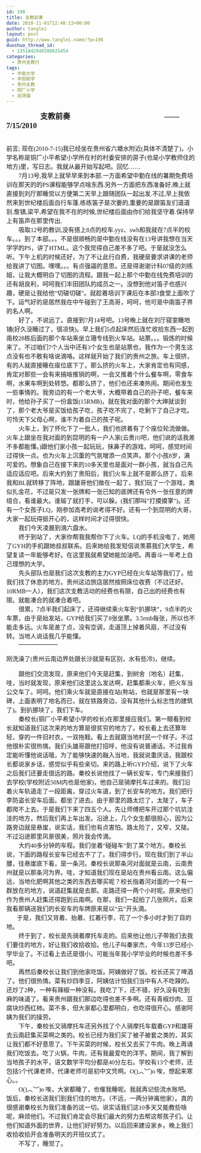 ```yaml
---
id: 198
title: 支教前奏
date: 2010-11-01T12:48:13+00:00
author: tanglei
layout: post
guid: http://www.tanglei.name/?p=198
duoshuo_thread_id:
  - 1351842949280825454
categories:
  - 贵州支教行
tags:
  - 中南大学
  - 丰田助学
  - 贵州支教
  - 铜厂小学
  - 龙场镇
---
```

<div id="blogDetailDiv" style="font-size: 16px;">
  <p class="MsoNormal" style="text-align: left;">
    <strong style="mso-bidi-font-weight: normal;"><span style="font-family: 宋体; font-size: 15pt; mso-ascii-font-family: 'Times New Roman'; mso-hansi-font-family: 'Times New Roman';">                  支教前奏</span></strong><strong style="mso-bidi-font-weight: normal;"><span style="font-size: 15pt;" lang="EN-US"><span style="font-family: Times New Roman;">                                                  &#8212;&#8212;7/15/2010</span></span></strong> 
  </p>
  
  <p class="MsoNormal" style="text-align: center; margin: 0cm 0cm 0pt;">
      
  </p>
  
  <p class="MsoNormal" style="margin: 0cm 0cm 0pt;">
    <span style="font-family: 宋体; mso-ascii-font-family: 'Times New Roman'; mso-hansi-font-family: 'Times New Roman';">前言</span><span lang="EN-US"><span style="font-family: Times New Roman;">;</span></span> <span style="font-family: 宋体; mso-ascii-font-family: 'Times New Roman'; mso-hansi-font-family: 'Times New Roman';">现在</span><span lang="EN-US"><span style="font-family: Times New Roman;">(2010-7-15)</span></span><span style="font-family: 宋体; mso-ascii-font-family: 'Times New Roman'; mso-hansi-font-family: 'Times New Roman';">我已经坐在贵州省六塘水附近</span><span lang="EN-US"><span style="font-family: Times New Roman;">(</span></span><span style="font-family: 宋体; mso-ascii-font-family: 'Times New Roman'; mso-hansi-font-family: 'Times New Roman';">具体不清楚了</span><span lang="EN-US"><span style="font-family: Times New Roman;">)</span></span><span style="font-family: 宋体; mso-ascii-font-family: 'Times New Roman'; mso-hansi-font-family: 'Times New Roman';">，小学名称是铜厂小平希望小学所在村的村委安排的房子</span><span lang="EN-US"><span style="font-family: Times New Roman;">(</span></span><span style="font-family: 宋体; mso-ascii-font-family: 'Times New Roman'; mso-hansi-font-family: 'Times New Roman';">也是小学教师住的地方</span><span lang="EN-US"><span style="font-family: Times New Roman;">)</span></span><span style="font-family: 宋体; mso-ascii-font-family: 'Times New Roman'; mso-hansi-font-family: 'Times New Roman';">里，写日志。我就从最开始写起吧。回忆……</span> 
  </p>
  
  <p class="MsoNormal" style="text-indent: 21pt; margin: 0cm 0cm 0pt;">
     <span lang="EN-US"><span style="font-family: Times New Roman;">7</span></span><span style="font-family: 宋体; mso-ascii-font-family: 'Times New Roman'; mso-hansi-font-family: 'Times New Roman';">月</span><span lang="EN-US"><span style="font-family: Times New Roman;">13</span></span><span style="font-family: 宋体; mso-ascii-font-family: 'Times New Roman'; mso-hansi-font-family: 'Times New Roman';">号</span><span lang="EN-US"><span style="font-family: Times New Roman;">,</span></span><span style="font-family: 宋体; mso-ascii-font-family: 'Times New Roman'; mso-hansi-font-family: 'Times New Roman';">我早上就早早来到本部</span><span lang="EN-US"><span style="font-family: Times New Roman;">.</span></span><span style="font-family: 宋体; mso-ascii-font-family: 'Times New Roman'; mso-hansi-font-family: 'Times New Roman';">一方面希望中勤在线的暑期免费培训在那天的的</span><span lang="EN-US"><span style="font-family: Times New Roman;">PS</span></span><span style="font-family: 宋体; mso-ascii-font-family: 'Times New Roman'; mso-hansi-font-family: 'Times New Roman';">课程能够学点啥东西</span><span lang="EN-US"><span style="font-family: Times New Roman;">.</span></span><span style="font-family: 宋体; mso-ascii-font-family: 'Times New Roman'; mso-hansi-font-family: 'Times New Roman';">另外一方面把东西准备好</span><span lang="EN-US"><span style="font-family: Times New Roman;">,</span></span><span style="font-family: 宋体; mso-ascii-font-family: 'Times New Roman'; mso-hansi-font-family: 'Times New Roman';">晚上就直接到刘厅那睡觉以方便第二天早上跟随团队一起出发</span><span lang="EN-US"><span style="font-family: Times New Roman;">.</span></span><span style="font-family: 宋体; mso-ascii-font-family: 'Times New Roman'; mso-hansi-font-family: 'Times New Roman';">不过</span><span lang="EN-US"><span style="font-family: Times New Roman;">,</span></span><span style="font-family: 宋体; mso-ascii-font-family: 'Times New Roman'; mso-hansi-font-family: 'Times New Roman';">早上我依然来到世纪楼后面自行车蓬</span><span lang="EN-US"><span style="font-family: Times New Roman;">.</span></span><span style="font-family: 宋体; mso-ascii-font-family: 'Times New Roman'; mso-hansi-font-family: 'Times New Roman';">练练笛子是次要的</span><span lang="EN-US"><span style="font-family: Times New Roman;">,</span></span><span style="font-family: 宋体; mso-ascii-font-family: 'Times New Roman'; mso-hansi-font-family: 'Times New Roman';">重要的是跟笛友们道道别</span><span lang="EN-US"><span style="font-family: Times New Roman;">.</span></span><span style="font-family: 宋体; mso-ascii-font-family: 'Times New Roman'; mso-hansi-font-family: 'Times New Roman';">詹镇</span><span lang="EN-US"><span style="font-family: Times New Roman;">,</span></span><span style="font-family: 宋体; mso-ascii-font-family: 'Times New Roman'; mso-hansi-font-family: 'Times New Roman';">梁平</span><span lang="EN-US"><span style="font-family: Times New Roman;">,</span></span><span style="font-family: 宋体; mso-ascii-font-family: 'Times New Roman'; mso-hansi-font-family: 'Times New Roman';">希望在我不在的时候</span><span lang="EN-US"><span style="font-family: Times New Roman;">,</span></span><span style="font-family: 宋体; mso-ascii-font-family: 'Times New Roman'; mso-hansi-font-family: 'Times New Roman';">世纪楼后面由你们给我坚守着</span><span lang="EN-US"><span style="font-family: Times New Roman;">.</span></span><span style="font-family: 宋体; mso-ascii-font-family: 'Times New Roman'; mso-hansi-font-family: 'Times New Roman';">保持早上有笛声在那里传出</span><span lang="EN-US"><span style="font-family: Times New Roman;">.</span></span> 
  </p>
  
  <p class="MsoNormal" style="text-indent: 21pt; margin: 0cm 0cm 0pt; mso-char-indent-count: 2.0;">
     <span style="font-family: 宋体; mso-ascii-font-family: 'Times New Roman'; mso-hansi-font-family: 'Times New Roman';">吸取</span><span lang="EN-US"><span style="font-family: Times New Roman;">12</span></span><span style="font-family: 宋体; mso-ascii-font-family: 'Times New Roman'; mso-hansi-font-family: 'Times New Roman';">号的教训</span><span lang="EN-US"><span style="font-family: Times New Roman;">,</span></span><span style="font-family: 宋体; mso-ascii-font-family: 'Times New Roman'; mso-hansi-font-family: 'Times New Roman';">没有搭上</span><span lang="EN-US"><span style="font-family: Times New Roman;">8</span></span><span style="font-family: 宋体; mso-ascii-font-family: 'Times New Roman'; mso-hansi-font-family: 'Times New Roman';">点的校车</span><span lang="EN-US"><span style="font-family: Times New Roman;">.yyz</span></span><span style="font-family: 宋体; mso-ascii-font-family: 'Times New Roman'; mso-hansi-font-family: 'Times New Roman';">、</span><span lang="EN-US"><span style="font-family: Times New Roman;">swh</span></span><span style="font-family: 宋体; mso-ascii-font-family: 'Times New Roman'; mso-hansi-font-family: 'Times New Roman';">和我就在</span><span lang="EN-US"><span style="font-family: Times New Roman;">7</span></span><span style="font-family: 宋体; mso-ascii-font-family: 'Times New Roman'; mso-hansi-font-family: 'Times New Roman';">点半的校车。。。到了本部。。。不是很顺畅的是中勤在线没有在</span><span lang="EN-US"><span style="font-family: Times New Roman;">13</span></span><span style="font-family: 宋体; mso-ascii-font-family: 'Times New Roman'; mso-hansi-font-family: 'Times New Roman';">号讲我想在当天学学的</span><span lang="EN-US"><span style="font-family: Times New Roman;">PS</span></span><span style="font-family: 宋体; mso-ascii-font-family: 'Times New Roman'; mso-hansi-font-family: 'Times New Roman';">，讲了</span><span lang="EN-US"><span style="font-family: Times New Roman;">HTML</span></span><span style="font-family: 宋体; mso-ascii-font-family: 'Times New Roman'; mso-hansi-font-family: 'Times New Roman';">。这个我觉得自己差不多了吧。于是就没怎么听。下午上机的时候还好，为了不让此行白费，我硬是要求讲课的老师给我讲了切图。嘿嘿。。。有点强逼的意思。还是得谢谢计科</span><span lang="EN-US"><span style="font-family: Times New Roman;">07</span></span><span style="font-family: 宋体; mso-ascii-font-family: 'Times New Roman'; mso-hansi-font-family: 'Times New Roman';">级的刘练姐，让我大概明白了切图的流程。跟我一起上那个中勤在线免费培训的还有胡良利，呵呵我们丰田团队的成员之一。没想到他对笛子也感兴趣，硬是让我给他</span><span lang="EN-US"><span style="font-family: Times New Roman;">”</span></span><span style="font-family: 宋体; mso-ascii-font-family: 'Times New Roman'; mso-hansi-font-family: 'Times New Roman';">切磋切磋</span><span lang="EN-US"><span style="font-family: Times New Roman;">”</span></span><span style="font-family: 宋体; mso-ascii-font-family: 'Times New Roman'; mso-hansi-font-family: 'Times New Roman';">。就趁着培训下课后在本部</span><span lang="EN-US"><span style="font-family: Times New Roman;">3</span></span><span style="font-family: 宋体; mso-ascii-font-family: 'Times New Roman'; mso-hansi-font-family: 'Times New Roman';">食堂上面吹了下。运气好的是居然我在中午碰到了王高哥，呵呵，他可是中南笛子界的名人啊。</span> 
  </p>
  
  <p class="MsoNormal" style="text-indent: 21pt; margin: 0cm 0cm 0pt; mso-char-indent-count: 2.0;">
     <span style="font-family: 宋体; mso-ascii-font-family: 'Times New Roman'; mso-hansi-font-family: 'Times New Roman';">好了，不说远了。直接到</span><span lang="EN-US"><span style="font-family: Times New Roman;">7</span></span><span style="font-family: 宋体; mso-ascii-font-family: 'Times New Roman'; mso-hansi-font-family: 'Times New Roman';">月</span><span lang="EN-US"><span style="font-family: Times New Roman;">14</span></span><span style="font-family: 宋体; mso-ascii-font-family: 'Times New Roman'; mso-hansi-font-family: 'Times New Roman';">号吧。</span><span lang="EN-US"><span style="font-family: Times New Roman;">13</span></span><span style="font-family: 宋体; mso-ascii-font-family: 'Times New Roman'; mso-hansi-font-family: 'Times New Roman';">号晚上就在刘厅寝室睡地铺</span><span lang="EN-US"><span style="font-family: Times New Roman;">(</span></span><span style="font-family: 宋体; mso-ascii-font-family: 'Times New Roman'; mso-hansi-font-family: 'Times New Roman';">好久没睡过了，很凉快</span><span lang="EN-US"><span style="font-family: Times New Roman;">)</span></span><span style="font-family: 宋体; mso-ascii-font-family: 'Times New Roman'; mso-hansi-font-family: 'Times New Roman';">。早上我们</span><span lang="EN-US"><span style="font-family: Times New Roman;">5</span></span><span style="font-family: 宋体; mso-ascii-font-family: 'Times New Roman'; mso-hansi-font-family: 'Times New Roman';">点起床然后连忙收拾东西一起到南校</span><span lang="EN-US"><span style="font-family: Times New Roman;">28</span></span><span style="font-family: 宋体; mso-ascii-font-family: 'Times New Roman'; mso-hansi-font-family: 'Times New Roman';">栋后面的那个车站乘坐立珊专线到火车站。站票。。。锻炼的时候来了。不过咱们</span><span lang="EN-US"><span style="font-family: Times New Roman;">7</span></span><span style="font-family: 宋体; mso-ascii-font-family: 'Times New Roman'; mso-hansi-font-family: 'Times New Roman';">个人当中还有</span><span lang="EN-US"><span style="font-family: Times New Roman;">3</span></span><span style="font-family: 宋体; mso-ascii-font-family: 'Times New Roman'; mso-hansi-font-family: 'Times New Roman';">个女生也是站票也，我作为一个男生这点没有也不敢有啥说滴咯。这样就开始了我们的贵州之旅。车上很挤，有的人就直接睡在座位底下了。那么挤的火车上，大家肯定也有同感，肯定对那些一会有来搞啥推销的啊，一会又推着个什么餐车啊，零食车啊，水果车啊到处转悠。都那么挤了，他们也还来凑热闹。期间也发生一些事情的。我旁边的有一个老大爷，大概带着自己的孙子吧，餐车来时，他给孙子买了一份盒饭</span><span lang="EN-US"><span style="font-family: Times New Roman;">(15RMB)</span></span><span style="font-family: 宋体; mso-ascii-font-family: 'Times New Roman'; mso-hansi-font-family: 'Times New Roman';">，就在我对面的那个大婶就谈到了，那个老大爷是买饭给孩子吃，孩子吃不完了，吃剩下了自己才吃。可怜天下父母心啊，谁不为着自己的孩子呢。</span> 
  </p>
  
  <p class="MsoNormal" style="text-indent: 21pt; margin: 0cm 0cm 0pt; mso-char-indent-count: 2.0;">
     <span style="font-family: 宋体; mso-ascii-font-family: 'Times New Roman'; mso-hansi-font-family: 'Times New Roman';">火车上，到了怀化下了一批人，我们也挤着有了个座位轮流做做。火车上跟坐在我对面的到昆明的有一户人家</span><span lang="EN-US"><span style="font-family: Times New Roman;">(</span></span><span style="font-family: 宋体; mso-ascii-font-family: 'Times New Roman'; mso-hansi-font-family: 'Times New Roman';">云贵川吧，他们说的话我差不多都能懂。</span><span lang="EN-US"><span style="font-family: Times New Roman;">)</span></span><span style="font-family: 宋体; mso-ascii-font-family: 'Times New Roman'; mso-hansi-font-family: 'Times New Roman';">跟他们家小孩一起玩玩，抹鼻子的游戏，呵呵，感觉时间过得快一点。也为火车上沉重的气氛增添一点笑声。那个小孩</span><span lang="EN-US"><span style="font-family: Times New Roman;">8</span></span><span style="font-family: 宋体; mso-ascii-font-family: 'Times New Roman'; mso-hansi-font-family: 'Times New Roman';">岁，满可爱的。想象自己在接下来的</span><span lang="EN-US"><span style="font-family: Times New Roman;">10</span></span><span style="font-family: 宋体; mso-ascii-font-family: 'Times New Roman'; mso-hansi-font-family: 'Times New Roman';">多天里也是面对一群小孩，就当自己先适应适应吧。后来大约到了贵阳后，我们火车上就不是那么挤了。后来我和</span><span lang="EN-US"><span style="font-family: Times New Roman;">BL</span></span><span style="font-family: 宋体; mso-ascii-font-family: 'Times New Roman'; mso-hansi-font-family: 'Times New Roman';">就转移了阵地，跟雄哥他们做在一起了，我们玩了一个游戏，类似扎金花，不过是只发一张牌和一张已知的底牌还有令外一张任意的牌组合，看谁最大。谁输了就打手，可以躲。</span><span lang="EN-US"><span style="font-family: Times New Roman;">(</span></span><span style="font-family: 宋体; mso-ascii-font-family: 'Times New Roman'; mso-hansi-font-family: 'Times New Roman';">我们那叫</span><span lang="EN-US"><span style="font-family: Times New Roman;">”</span></span><span style="font-family: 宋体; mso-ascii-font-family: 'Times New Roman'; mso-hansi-font-family: 'Times New Roman';">打摸摸掌</span><span lang="EN-US"><span style="font-family: Times New Roman;">”)</span></span><span style="font-family: 宋体; mso-ascii-font-family: 'Times New Roman'; mso-hansi-font-family: 'Times New Roman';">。还有一个女孩子</span><span lang="EN-US"><span style="font-family: Times New Roman;">LQ</span></span><span style="font-family: 宋体; mso-ascii-font-family: 'Times New Roman'; mso-hansi-font-family: 'Times New Roman';">，刚参加高考的说考得不好。还有一个到昆明的大哥，大家一起玩得挺开心的，这样时间才过得很快。</span> 
  </p>
  
  <p class="MsoNormal" style="text-indent: 21pt; margin: 0cm 0cm 0pt; mso-char-indent-count: 2.0;">
     <span style="font-family: 宋体; mso-ascii-font-family: 'Times New Roman'; mso-hansi-font-family: 'Times New Roman';">我们今天凌晨到滴六盘水。</span> 
  </p>
  
  <p class="MsoNormal" style="text-indent: 21pt; margin: 0cm 0cm 0pt; mso-char-indent-count: 2.0;">
     <span style="font-family: 宋体; mso-ascii-font-family: 'Times New Roman'; mso-hansi-font-family: 'Times New Roman';">终于到站了，大家你帮我我帮你下了火车。</span><span lang="EN-US"><span style="font-family: Times New Roman;">LQ</span></span><span style="font-family: 宋体; mso-ascii-font-family: 'Times New Roman'; mso-hansi-font-family: 'Times New Roman';">的手机没电了，她用了</span><span lang="EN-US"><span style="font-family: Times New Roman;">GYH</span></span><span style="font-family: 宋体; mso-ascii-font-family: 'Times New Roman'; mso-hansi-font-family: 'Times New Roman';">的手机跟她叔叔联系。后来她给我发短信说羡慕我们大学生，希望复读一年能够考好。在这里我就希望她能加油吧。再奋斗一年考上自己理想的大学。</span> 
  </p>
  
  <p class="MsoNormal" style="text-indent: 21pt; margin: 0cm 0cm 0pt; mso-char-indent-count: 2.0;">
     <span style="font-family: 宋体; mso-ascii-font-family: 'Times New Roman'; mso-hansi-font-family: 'Times New Roman';">先头部队也是我们这次支教的主力</span><span lang="EN-US"><span style="font-family: Times New Roman;">GYP</span></span><span style="font-family: 宋体; mso-ascii-font-family: 'Times New Roman'; mso-hansi-font-family: 'Times New Roman';">已经在火车站等我们了。给我们找了休息的地方。贵州这边旅店居然按照床位收费（不过还好。</span><span lang="EN-US"><span style="font-family: Times New Roman;">10RMB</span></span><span style="font-family: 宋体; mso-ascii-font-family: 'Times New Roman'; mso-hansi-font-family: 'Times New Roman';">一人），我们这次支教活动的经费也有限，自己出的经费也有限。就能凑合的就凑合着吧。</span> 
  </p>
  
  <p class="MsoNormal" style="text-indent: 21pt; margin: 0cm 0cm 0pt; mso-char-indent-count: 2.0;">
     <span style="font-family: 宋体; mso-ascii-font-family: 'Times New Roman'; mso-hansi-font-family: 'Times New Roman';">很累，</span><span lang="EN-US"><span style="font-family: Times New Roman;">7</span></span><span style="font-family: 宋体; mso-ascii-font-family: 'Times New Roman'; mso-hansi-font-family: 'Times New Roman';">点半我们起床了，还得继续乘火车到“扒挪块”，</span><span lang="EN-US"><span style="font-family: Times New Roman;">9</span></span><span style="font-family: 宋体; mso-ascii-font-family: 'Times New Roman'; mso-hansi-font-family: 'Times New Roman';">点半的火车票，由于是始发站，</span><span lang="EN-US"><span style="font-family: Times New Roman;">GYP</span></span><span style="font-family: 宋体; mso-ascii-font-family: 'Times New Roman'; mso-hansi-font-family: 'Times New Roman';">给我们买了</span><span lang="EN-US"><span style="font-family: Times New Roman;">8</span></span><span style="font-family: 宋体; mso-ascii-font-family: 'Times New Roman'; mso-hansi-font-family: 'Times New Roman';">张坐票。</span><span lang="EN-US"><span style="font-family: Times New Roman;">3.5rmb</span></span><span style="font-family: 宋体; mso-ascii-font-family: 'Times New Roman'; mso-hansi-font-family: 'Times New Roman';">每张，所以也不能走多远。火车是差了点，没有空调，走道顶上掉着风扇，不过没有转。当地人说话我几乎能懂。</span> 
  </p>
  
  <p class="MsoNormal" style="text-indent: 21pt; margin: 0cm 0cm 0pt; mso-char-indent-count: 2.0;">
     &#8212;&#8212;&#8212;&#8212;&#8212;&#8212;&#8211; 
  </p>
  
  <p>
    <span style="font-family: 宋体; mso-ascii-font-family: 'Times New Roman'; mso-hansi-font-family: 'Times New Roman';">刚洗澡了</span><span lang="EN-US"><span style="font-family: Times New Roman;">(</span></span><span style="font-family: 宋体; mso-ascii-font-family: 'Times New Roman'; mso-hansi-font-family: 'Times New Roman';">贵州云南边界处跟长沙就是有区别，水有些冷</span><span lang="EN-US"><span style="font-family: Times New Roman;">)</span></span><span style="font-family: 宋体; mso-ascii-font-family: 'Times New Roman'; mso-hansi-font-family: 'Times New Roman';">，继续。</span> 
  </p>
  
  <p class="MsoNormal" style="text-indent: 21pt; margin: 0cm 0cm 0pt; mso-char-indent-count: 2.0;">
     <span style="font-family: 宋体; mso-ascii-font-family: 'Times New Roman'; mso-hansi-font-family: 'Times New Roman';">跟他们交流发现，原来他们今天是赶集，到树舍（地名）赶集，哇，当时就发现，原来他们这里这么发达啊，赶集都乘火车，把火车当公交车了。呵呵。他们乘火车就是直接在站</span><span lang="EN-US"><span style="font-family: Times New Roman;">(</span></span><span style="font-family: 宋体; mso-ascii-font-family: 'Times New Roman'; mso-hansi-font-family: 'Times New Roman';">称站，也就是那里有一块碑，上面表明了地名而已，就在铁路旁边，没有其他什么标志性的建筑了</span><span lang="EN-US"><span style="font-family: Times New Roman;">)</span></span><span style="font-family: 宋体; mso-ascii-font-family: 'Times New Roman'; mso-hansi-font-family: 'Times New Roman';">。到扒挪块了，我们下车。</span> 
  </p>
  
  <p class="MsoNormal" style="text-indent: 21pt; margin: 0cm 0cm 0pt; mso-char-indent-count: 2.0;">
     <span style="font-family: 宋体; mso-ascii-font-family: 'Times New Roman'; mso-hansi-font-family: 'Times New Roman';">秦校长</span><span lang="EN-US"><span style="font-family: Times New Roman;">(</span></span><span style="font-family: 宋体; mso-ascii-font-family: 'Times New Roman'; mso-hansi-font-family: 'Times New Roman';">铜厂小平希望小学的校长</span><span lang="EN-US"><span style="font-family: Times New Roman;">)</span></span><span style="font-family: 宋体; mso-ascii-font-family: 'Times New Roman'; mso-hansi-font-family: 'Times New Roman';">在那里接应我们。第一眼看到校长就知道我们这次来的地方算是很贫穷的地方了。校长看上去还算年轻，穿的一件旧衬衣，一双拖鞋。看上去就跟当地村民一个样子。不过他很朴实很热情。我们头雄哥跟他打招呼，他没有说普通话。不过我肯定能听懂他说话哦，为了能够快速的融入当地，我就说重庆话，我跟校长都说家乡话，感觉似乎有些亲切。来的路上听</span><span lang="EN-US"><span style="font-family: Times New Roman;">GYP</span></span><span style="font-family: 宋体; mso-ascii-font-family: 'Times New Roman'; mso-hansi-font-family: 'Times New Roman';">介绍，说下了火车之后我们还要走很远的路。秦校长说他找了一辆长安车，专门来接我们去学校</span><span lang="EN-US"><span style="font-family: Times New Roman;">(</span></span><span style="font-family: 宋体; mso-ascii-font-family: 'Times New Roman'; mso-hansi-font-family: 'Times New Roman';">学校附近</span><span lang="EN-US"><span style="font-family: Times New Roman;">50M</span></span><span style="font-family: 宋体; mso-ascii-font-family: 'Times New Roman'; mso-hansi-font-family: 'Times New Roman';">内也是他家</span><span lang="EN-US"><span style="font-family: Times New Roman;">)</span></span><span style="font-family: 宋体; mso-ascii-font-family: 'Times New Roman'; mso-hansi-font-family: 'Times New Roman';">，他自己是骑摩托车过来的。我们沿着火车轨道走了一段距离，穿过火车道，到了长安车的地方。我们把行李防盗长安车后面。都坐了进去。由于那里的路太烂了，太陡了，车子都爬不上去。于是我们下来了四五个人。先让师傅把车开过那个坑坑洼洼的地方，然后我们再上车出发。沿途上，几个女生都很担心，因为公路旁边就是悬崖，说实话，我们也有点害怕。路太险了，又窄，又陡。不过沿途那里风景很美，照片我会传滴。</span> 
  </p>
  
  <p class="MsoNormal" style="text-indent: 21pt; margin: 0cm 0cm 0pt; mso-char-indent-count: 2.0;">
     <span style="font-family: 宋体; mso-ascii-font-family: 'Times New Roman'; mso-hansi-font-family: 'Times New Roman';">大约</span><span lang="EN-US"><span style="font-family: Times New Roman;">40</span></span><span style="font-family: 宋体; mso-ascii-font-family: 'Times New Roman'; mso-hansi-font-family: 'Times New Roman';">多分钟的车程。我们坐着“碰碰车”到了某个地方。秦校长说，下面的路程长安车已经去不了了。我们得步行。现在我们到了半山腰，往悬崖底下看，是一条河。秦校长说那条河对面就是云南，云南贵州就是以那条河为界。哇，才知道我们现在是站在贵州看云南。这么偏远，当地化肥啊其他之类的东西去哪买呢？校长指着河对面的一个有一群放在的地方，说道赶集就是去那。走路还得一两个小时呢。原来他们作为贵州人赶集还得跑到云南啊。在那，我们一起拍了几张照片。后来我看那辆送我们的长安车的车牌原来是以“云”开头滴。</span> 
  </p>
  
  <p class="MsoNormal" style="text-indent: 21pt; margin: 0cm 0cm 0pt; mso-char-indent-count: 2.0;">
    <span style="font-family: 宋体; mso-ascii-font-family: 'Times New Roman'; mso-hansi-font-family: 'Times New Roman';">于是，我们又背着、抬着、扛着行李，花了一个多小时才到了目的地。</span> 
  </p>
  
  <p class="MsoNormal" style="text-indent: 21pt; margin: 0cm 0cm 0pt; mso-char-indent-count: 2.0;">
     <span style="font-family: 宋体; mso-ascii-font-family: 'Times New Roman'; mso-hansi-font-family: 'Times New Roman';">终于到了，校长是先骑着摩托车走的。后来他让他儿子带我们去我们要住的地方，好让我们收拾收拾。他儿子叫秦家杰，今年</span><span lang="EN-US"><span style="font-family: Times New Roman;">13</span></span><span style="font-family: 宋体; mso-ascii-font-family: 'Times New Roman'; mso-hansi-font-family: 'Times New Roman';">岁已经小学毕业了。不过看上去还是很小。可能当年我小学毕业的时候也差不多吧。</span> 
  </p>
  
  <p class="MsoNormal" style="text-indent: 21pt; margin: 0cm 0cm 0pt; mso-char-indent-count: 2.0;">
     <span style="font-family: 宋体; mso-ascii-font-family: 'Times New Roman'; mso-hansi-font-family: 'Times New Roman';">再然后秦校长让我们到他家吃饭。阿姨做好了饭。校长还买了啤酒了。他们很热情。菜有炒四季豆，阿姨估计怕我们当中有人不吃辣的。还炒了</span><span lang="EN-US"><span style="font-family: Times New Roman;">2</span></span><span style="font-family: 宋体; mso-ascii-font-family: 'Times New Roman'; mso-hansi-font-family: 'Times New Roman';">种，一种有辣椒一种没有。我吃了下，还不错，好久没有吃到麻的味道了。看来贵州跟我们那边吃得也差不多啊。还有青椒炒肉、豆腐块炒西红柿。菜不多，但大家都心里都明白，也吃得很开心。感谢阿姨为我们的操劳。</span> 
  </p>
  
  <p class="MsoNormal" style="text-indent: 21pt; margin: 0cm 0cm 0pt; mso-char-indent-count: 2.0;">
     <span style="font-family: 宋体; mso-ascii-font-family: 'Times New Roman'; mso-hansi-font-family: 'Times New Roman';">下午，秦校长又骑摩托车还另外找了个人骑摩托车载着</span><span lang="EN-US"><span style="font-family: Times New Roman;">GYP</span></span><span style="font-family: 宋体; mso-ascii-font-family: 'Times New Roman'; mso-hansi-font-family: 'Times New Roman';">和雄哥去云南赶集买菜啊之类的。校长已经为我们买了被子被套之类的，其实让我们都不好意思了。下午买菜的时候，校长又去买了牛肉。晚上再请我们吃饭去。吃了火锅，牛肉，还有我最爱吃的洋芋。期间，我了解到当地孩子的水平，语文数学平均分都是</span><span lang="EN-US"><span style="font-family: Times New Roman;">40</span></span><span style="font-family: 宋体; mso-ascii-font-family: 'Times New Roman'; mso-hansi-font-family: 'Times New Roman';">分左右。学校有</span><span lang="EN-US"><span style="font-family: Times New Roman;">13</span></span><span style="font-family: 宋体; mso-ascii-font-family: 'Times New Roman'; mso-hansi-font-family: 'Times New Roman';">个老师，还包括</span><span lang="EN-US"><span style="font-family: Times New Roman;">5</span></span><span style="font-family: 宋体; mso-ascii-font-family: 'Times New Roman'; mso-hansi-font-family: 'Times New Roman';">个代课老师，代课老师可是初中文凭啊。</span><span lang="EN-US"><span style="font-family: Times New Roman;">O()</span></span><span style="font-family: 宋体; mso-ascii-font-family: 'Times New Roman'; mso-hansi-font-family: 'Times New Roman';">︿︶</span><span lang="EN-US"><span style="font-family: Times New Roman;">)o </span></span><span style="font-family: 宋体; mso-ascii-font-family: 'Times New Roman'; mso-hansi-font-family: 'Times New Roman';">唉，想起来寒心。。</span> 
  </p>
  
  <p class="MsoNormal" style="text-indent: 21pt; margin: 0cm 0cm 0pt; mso-char-indent-count: 2.0;">
     <span lang="EN-US"><span style="font-family: Times New Roman;">O()</span></span><span style="font-family: 宋体; mso-ascii-font-family: 'Times New Roman'; mso-hansi-font-family: 'Times New Roman';">︿︶</span><span lang="EN-US"><span style="font-family: Times New Roman;">)o </span></span><span style="font-family: 宋体; mso-ascii-font-family: 'Times New Roman'; mso-hansi-font-family: 'Times New Roman';">唉，大家都睡了，也催我睡呢。我就再记些流水账吧。饭后，秦校长送我们到我们住的地方。（不远，一两分钟离他家）。真的很感谢秦校长为我们准备的这一切。说实话我们这</span><span lang="EN-US"><span style="font-family: Times New Roman;">10</span></span><span style="font-family: 宋体; mso-ascii-font-family: 'Times New Roman'; mso-hansi-font-family: 'Times New Roman';">多天又能教些啥呢，麻烦他们。不过我们肯定会尽我们最大的努力去帮这帮孩子们。让他们知道外面的世界，让他们好好努力。以后回来建设家乡。晚上我们收拾收拾开会准备明天的开班仪式了。</span> 
  </p>
  
  <p class="MsoNormal" style="text-indent: 21pt; margin: 0cm 0cm 0pt; mso-char-indent-count: 2.0;">
     <span style="font-family: 宋体; mso-ascii-font-family: 'Times New Roman'; mso-hansi-font-family: 'Times New Roman';">不写了，睡觉了。</span> 
  </p>
  
  <p class="MsoNormal" style="text-indent: 21pt; margin: 0cm 0cm 0pt; mso-char-indent-count: 2.0;">
      
  </p>
</div>
